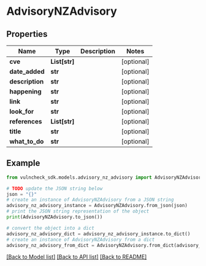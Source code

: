 # AdvisoryNZAdvisory


## Properties

Name | Type | Description | Notes
------------ | ------------- | ------------- | -------------
**cve** | **List[str]** |  | [optional] 
**date_added** | **str** |  | [optional] 
**description** | **str** |  | [optional] 
**happening** | **str** |  | [optional] 
**link** | **str** |  | [optional] 
**look_for** | **str** |  | [optional] 
**references** | **List[str]** |  | [optional] 
**title** | **str** |  | [optional] 
**what_to_do** | **str** |  | [optional] 

## Example

```python
from vulncheck_sdk.models.advisory_nz_advisory import AdvisoryNZAdvisory

# TODO update the JSON string below
json = "{}"
# create an instance of AdvisoryNZAdvisory from a JSON string
advisory_nz_advisory_instance = AdvisoryNZAdvisory.from_json(json)
# print the JSON string representation of the object
print(AdvisoryNZAdvisory.to_json())

# convert the object into a dict
advisory_nz_advisory_dict = advisory_nz_advisory_instance.to_dict()
# create an instance of AdvisoryNZAdvisory from a dict
advisory_nz_advisory_from_dict = AdvisoryNZAdvisory.from_dict(advisory_nz_advisory_dict)
```
[[Back to Model list]](../README.md#documentation-for-models) [[Back to API list]](../README.md#documentation-for-api-endpoints) [[Back to README]](../README.md)


